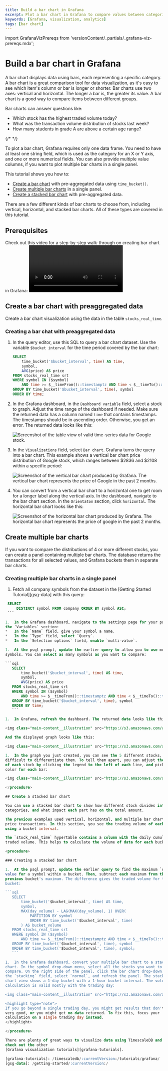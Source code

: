 ```yaml
---
title: Build a bar chart in Grafana
excerpt: Plot a bar chart in Grafana to compare values between categories
keywords: [Grafana, visualization, analytics]
tags: [bar chart]
---
```


import GrafanaVizPrereqs from 'versionContent/_partials/_grafana-viz-prereqs.mdx';

# Build a bar chart in Grafana

A bar chart displays data using bars, each representing a specific category. A
bar chart is a great comparison tool for data visualization, as it's easy to see
which item's column or bar is longer or shorter. Bar charts use two axes:
vertical and horizontal. The longer a bar is, the greater its value. A bar chart
is a good way to compare items between different groups.

Bar charts can answer questions like:

*   Which stock has the highest traded volume today?
*   What was the transaction volume distribution of stocks last week?
*   How many students in grade A are above a certain age range?

{/* <!--  Do you have a diagram to use here? --LKB 2022-07-0 --> */}

To plot a bar chart, Grafana requires only one data frame. You need to have at
least one string field, which is used as the category for an X or Y axis, and
one or more numerical fields. You can also provide multiple value columns, if
you want to plot multiple bar charts in a single panel.

This tutorial shows you how to:

*   [Create a bar chart](https://docs.timescale.com/timescaledb/latest/tutorials/grafana/visualizations/bar-chart/#create-a-bar-chart-with-preaggregated-data)
  with pre-aggregated data using `time_bucket()`.
*   [Create multiple bar charts](https://docs.timescale.com/timescaledb/latest/tutorials/grafana/visualizations/bar-chart/#create-multiple-bar-charts)
  in a single panel.
*   [Create a stacked bar chart](https://docs.timescale.com/timescaledb/latest/tutorials/grafana/visualizations/bar-chart/#create-stacked-bar-chart)
  with pre-aggregated data.

There are a few different kinds of bar charts to choose from, including
vertical, horizontal, and stacked bar charts. All of these types are covered in
this tutorial.

## Prerequisites

<GrafanaVizPrereqs />

Check out this video for a step-by-step walk-through on creating bar chart in
Grafana:
<video url="https://www.youtube-nocookie.com/embed/nBcUiPvYjhc"/>

## Create a bar chart with preaggregated data

Create a bar chart visualization using the data in the table `stocks_real_time`.

<procedure>

### Creating a bar chat with preaggregated data

1.  In the query editor, use this SQL to query a bar chart dataset. Use the
    variable `$bucket interval` for the time period covered by the bar chart:

    ```sql
    SELECT
        time_bucket('$bucket_interval', time) AS time,
        symbol,
        AVG(price) AS price
    FROM stocks_real_time srt
    WHERE symbol IN ($symbol)
        AND time >= $__timeFrom()::timestamptz AND time < $__timeTo()::timestamptz
    GROUP BY time_bucket('$bucket_interval', time), symbol
    ORDER BY time;
    ```

1.  In the Grafana dashboard, in the `Dashboard variable` field, select a stock
    to graph. Adjust the time range of the dashboard if needed. Make sure the
    returned data has a column named `time` that contains timestamps. The
    timestamps should be in ascending order. Otherwise, you get an error. The
    returned data looks like this:

    <img class="main-content__illustration" src="https://s3.amazonaws.com/assets.timescale.com/docs/images/tutorials/visualizations/barchart/Tabledataforgoogle.png" alt="Screenshot of the table view of valid time-series data for Google stock."/>

1.  In the `Visualizations` field, select `Bar chart`. Grafana turns the query
    into a bar chart. This example shows a vertical bar chart price distribution
    of Google stock, which ranges between $2836 and $2108 within a specific
    period:

    <img class="main-content__illustration" src="https://s3.amazonaws.com/assets.timescale.com/docs/images/tutorials/visualizations/barchart/googlebarchart.png" alt="Screenshot of the vertical bar chart produced by Grafana. The vertical bar chart represents the price of Google in the past 2 months."/>

1.  You can convert from a vertical bar chart to a horizontal one to get room
    for a longer label along the vertical axis. In the dashboard, navigate to
    the bar chart section. In the `Orientaton` section, click `horizontal`. The
    horizontal bar chart looks like this:

    <img class="main-content__illustration" src="https://s3.amazonaws.com/assets.timescale.com/docs/images/tutorials/visualizations/barchart/horizontalbarchartview.png" alt="Screenshot of the horizontal bar chart produced by Grafana. The horizontal bar chart represents the price of google in the past 2 months."/>

</procedure>

## Create multiple bar charts

If you want to compare the distributions of 4 or more different stocks, you can
create a panel containing multiple bar charts. The database returns the
transactions for all selected values, and Grafana buckets them in separate bar
charts.

<procedure>

### Creating multiple bar charts in a single panel

1.  Fetch all company symbols from the dataset in the
   [Getting Started Tutorial][gsg-data] with this query:

   ```sql
    SELECT
        DISTINCT symbol FROM company ORDER BY symbol ASC;
    ```

1.  In the Grafana dashboard, navigate to the settings page for your panel. In
   the `Variables` section:
   *   In the `Name` field, give your symbol a name.
   *   In the `Type` field, select `Query`.
   *   In the `Selection options` field, enable `multi-value`.

1.  At the psql prompt, update the earlier query to allow you to use multiple
   symbols. You can select as many symbols as you want to compare:

   ```sql
      SELECT
          time_bucket('$bucket_interval', time) AS time,
          symbol,
          AVG(price) AS price
      FROM stocks_real_time srt
      WHERE symbol IN ($symbol)
          AND time >= $__timeFrom()::timestamptz AND time < $__timeTo()::timestamptz
      GROUP BY time_bucket('$bucket_interval', time), symbol
      ORDER BY time;
      ```

1.  In Grafana, refresh the dashboard. The returned data looks like this:

  <img class="main-content__illustration" src="https://s3.amazonaws.com/assets.timescale.com/docs/images/tutorials/visualizations/barchart/tableviewfivestockdata.png" alt="Screenshot of the table view of valid time series data for four different stocks."/>

  And the displayed graph looks like this:

  <img class="main-content__illustration" src="https://s3.amazonaws.com/assets.timescale.com/docs/images/tutorials/visualizations/barchart/multiplebarchart.png" alt="Screenshot of the multiple bar chart produced by Grafana. The multiple bar chart represents the price of four different stocks in the past 1 month."/>

1.  In the graph you just created, you can see the 5 different stocks, but it is
   difficult to differentiate them. To tell them apart, you can adjust the color
   of each stock by clicking the legend to the left of each line, and picking a
   color for each bar:

  <img class="main-content__illustration" src="https://s3.amazonaws.com/assets.timescale.com/docs/images/tutorials/visualizations/barchart/multicoloredbarchart.png" alt="Screenshot of Grafana plot, showing 5 bar chart of stock values in green, blue, red, purple and orange."/>

</procedure>

## Create a stacked bar chart

You can use a stacked bar chart to show how different stock divides into smaller
categories, and what impact each part has on the total amount.

The previous examples used vertical, horizontal, and multiple bar charts with
price transactions. In this section, you see the trading volume of each stock
using a bucket interval.

The `stock_real_time` hypertable contains a column with the daily cumulative
traded volume. This helps to calculate the volume of data for each bucket.

<procedure>

### Creating a stacked bar chart

1.  At the psql prompt, update the earlier query to find the maximum `day_volume`
   value for a symbol within a bucket. Then, subtract each maximum from the
   previous bucket's maximum. The difference gives the traded volume for that
   bucket:

   ```sql
      SELECT
          time_bucket('$bucket_interval', time) AS time,
          symbol,
          MAX(day_volume) - LAG(MAX(day_volume), 1) OVER(
              PARTITION BY symbol
              ORDER BY time_bucket('$bucket_interval', time)
          ) AS bucket_volume
      FROM stocks_real_time srt
      WHERE symbol IN ($symbol)
          AND time >= $__timeFrom()::timestamptz AND time < $__timeTo()::timestamptz
      GROUP BY time_bucket('$bucket_interval', time), symbol
      ORDER BY time_bucket('$bucket_interval', time), symbol;
      ```

1.  In the Grafana dashboard, convert your multiple bar chart to a stacked bar
   chart. In the symbol drop-down menu, select all the stocks you want to
   compare. On the right side of the panel, click the bar chart drop-down. In
   the `stacking` field, select `normal`, and refresh the panel. The stacked bar
   chart view shows a 1-day bucket with a 1-hour bucket interval. The volume
   calculation is valid mostly with the trading day:

  <img class="main-content__illustration" src="https://s3.amazonaws.com/assets.timescale.com/docs/images/tutorials/visualizations/barchart/stackedbarcharts.png" alt="Screenshot of Grafana dashboard, showing a stacked bar chart."/>

<highlight type="note">
If you go beyond a single trading day, you might get results that don't look
very good, or you might get no data returned. To fix this, focus your
calculation on a single trading day instead.
</highlight>

</procedure>

There are plenty of great ways to visualize data using TimescaleDB and Grafana,
check out the other
[Grafana visualization tutorials][grafana-tutorials].

[grafana-tutorials]: /timescaledb/:currentVersion:/tutorials/grafana/
[gsg-data]: /getting-started/:currentVersion:/
